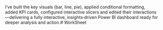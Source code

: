 I’ve built the key visuals (bar, line, pie), applied conditional formatting, added KPI cards, configured interactive slicers and edited their interactions—delivering a fully interactive, insights‑driven Power BI dashboard ready for deeper analysis and action.# WorkSheet
